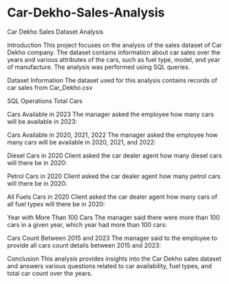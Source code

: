# Car-Dekho-Sales-Analysis
Car Dekho Sales Dataset Analysis

Introduction
This project focuses on the analysis of the sales dataset of Car Dekho company. The dataset contains information about car sales over the years and various attributes of the cars, such as fuel type, model, and year of manufacture. The analysis was performed using SQL queries.

Dataset Information
The dataset used for this analysis contains records of car sales from Car_Dekho.csv

SQL Operations 
Total Cars

Cars Available in 2023
The manager asked the employee how many cars will be available in 2023:

Cars Available in 2020, 2021, 2022
The manager asked the employee how many cars will be available in 2020, 2021, and 2022:

Diesel Cars in 2020
Client asked the car dealer agent how many diesel cars will there be in 2020:

Petrol Cars in 2020
Client asked the car dealer agent how many petrol cars will there be in 2020:

All Fuels Cars in 2020
Client asked the car dealer agent how many cars of all fuel types will there be in 2020:

Year with More Than 100 Cars
The manager said there were more than 100 cars in a given year, which year had more than 100 cars:

Cars Count Between 2015 and 2023
The manager said to the employee to provide all cars count details between 2015 and 2023:

Conclusion
This analysis provides insights into the Car Dekho sales dataset and answers various questions related to car availability, fuel types, and total car count over the years.

